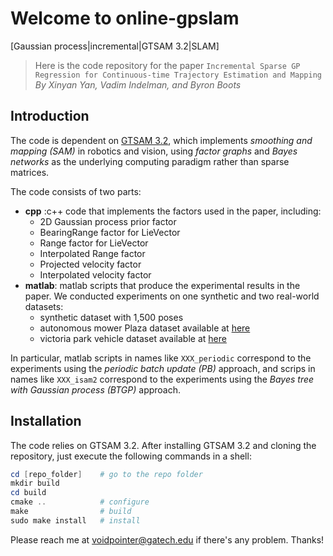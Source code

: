 # Welcome to online-gpslam
[Gaussian process|incremental|GTSAM 3.2|SLAM]
>Here is the code repository for the paper `Incremental Sparse GP Regression for Continuous-time Trajectory Estimation and Mapping`  *By Xinyan Yan, Vadim Indelman, and Byron Boots*

## Introduction
The code is dependent on [GTSAM 3.2](https://collab.cc.gatech.edu/borg/gtsam/), which implements *smoothing and mapping (SAM)* in robotics and vision, using *factor graphs* and *Bayes networks* as the underlying computing paradigm rather than sparse matrices.

The code consists of two parts:
- **cpp** :c++ code that implements the factors used in the paper, including:
	- 2D Gaussian process prior factor
	- BearingRange factor for LieVector
	- Range factor for LieVector
	- Interpolated Range factor
	- Projected velocity factor
	- Interpolated velocity factor
- **matlab**: matlab scripts that produce the experimental results in the paper. We conducted experiments on one synthetic and two real-world datasets:
	- synthetic dataset with 1,500 poses
	- autonomous mower Plaza dataset available at [here](http://www.frc.ri.cmu.edu/projects/emergencyresponse/RangeData/)
	- victoria park vehicle dataset available at [here](http://www-personal.acfr.usyd.edu.au/nebot/victoria_park.htm)
	
In particular, matlab scripts in names like `XXX_periodic` correspond to the experiments using the *periodic batch update (PB)* approach, and scrips in names like `XXX_isam2` correspond to the experiments using the *Bayes tree with Gaussian process (BTGP)* approach.

## Installation
The code relies on GTSAM 3.2. After installing GTSAM 3.2 and cloning the repository, just execute the following commands in a shell:
``` powershell
cd [repo_folder] 	# go to the repo folder
mkdir build      
cd build
cmake ..	  		# configure
make 				# build
sudo make install 	# install
```
Please reach me at <voidpointer@gatech.edu> if there's any problem. Thanks!